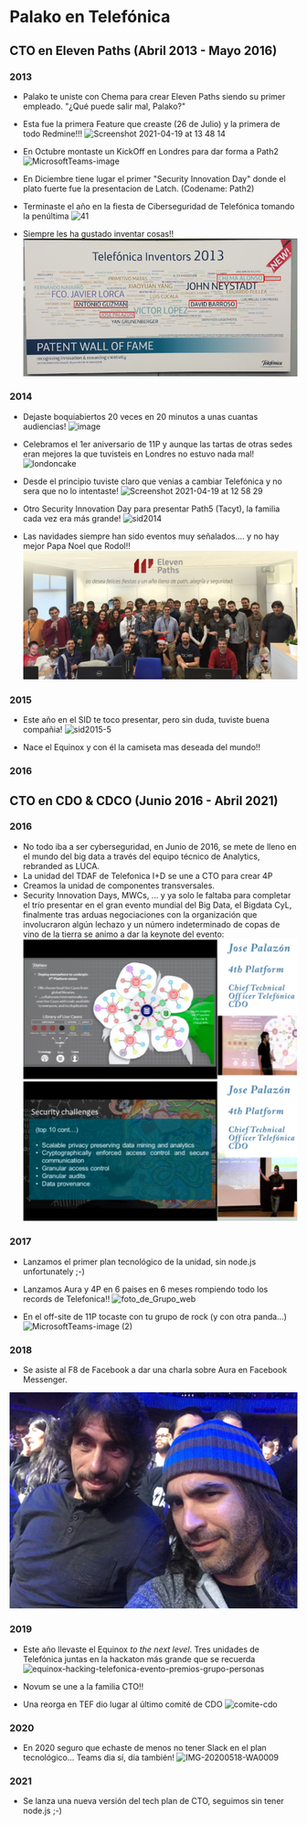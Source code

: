 # Palako en Telefónica
## CTO en Eleven Paths (Abril 2013 - Mayo 2016)
### 2013
* Palako te uniste con Chema para crear Eleven Paths siendo su primer empleado. "¿Qué puede salir mal, Palako?" 

* Esta fue la primera Feature que creaste (26 de Julio) y la primera de todo Redmine!!!
![Screenshot 2021-04-19 at 13 48 14](https://user-images.githubusercontent.com/481391/115231637-147cae80-a116-11eb-89f3-282f5267129e.png)


* En Octubre montaste un KickOff en Londres para dar forma a Path2
![MicrosoftTeams-image](https://user-images.githubusercontent.com/481391/115219215-94e7e300-a107-11eb-99b7-c245bbeda104.jpeg)

* En Diciembre tiene lugar el primer "Security Innovation Day" donde el plato fuerte fue la presentacion de Latch. (Codename: Path2)
* Terminaste el año en la fiesta de Ciberseguridad de Telefónica tomando la penúltima
![41](https://user-images.githubusercontent.com/481391/115162868-40604b80-a0a6-11eb-82fe-1fa0d51c1f91.jpg)

* Siempre les ha gustado inventar cosas!!
![image](/images/patents%20hall%20of%20fame%202013%20Telefonica.png)

### 2014
* Dejaste boquiabiertos 20 veces en 20 minutos a unas cuantas audiencias!
![image](https://user-images.githubusercontent.com/481391/115162708-41dd4400-a0a5-11eb-94c8-8926430d36a2.png)

* Celebramos el 1er aniversario de 11P y aunque las tartas de otras sedes eran mejores la que tuvisteis en Londres no estuvo nada mal!
![londoncake](https://user-images.githubusercontent.com/481391/115163148-bdd88b80-a0a7-11eb-92d7-14b7a6229b68.jpg)

* Desde el principio tuviste claro que venias a cambiar Telefónica y no sera que no lo intentaste!
![Screenshot 2021-04-19 at 12 58 29](https://user-images.githubusercontent.com/481391/115226693-d67c8c00-a10f-11eb-892d-9d91927b5973.png)

* Otro Security Innovation Day para presentar Path5 (Tacyt), la familia cada vez era más grande! 
![sid2014](https://user-images.githubusercontent.com/481391/115220400-ca410080-a108-11eb-82c4-f2173dc2a049.jpg)

* Las navidades siempre han sido eventos muy señalados.... y no hay mejor Papa Noel que Rodol!!
![Navidad](/images/20141219_foto_felicitacion_Navidad.jpg)


### 2015
* Este año en el SID te toco presentar, pero sin duda, tuviste buena compañia!
![sid2015-5](https://user-images.githubusercontent.com/481391/115162927-96cd8a00-a0a6-11eb-9003-8ef82fdd9c10.jpg)

* Nace el Equinox y con él la camiseta mas deseada del mundo!!
### 2016
## CTO en CDO & CDCO (Junio 2016 - Abril 2021)
### 2016
* No todo iba a ser cyberseguridad, en Junio de 2016, se mete de lleno en el mundo del big data a través del equipo técnico de Analytics, rebranded as LUCA.
* La unidad del TDAF de Telefonica I+D se une a CTO para crear 4P
* Creamos la unidad de componentes transversales.
* Security Innovation Days, MWCs, ... y ya solo le faltaba para completar el trío presentar en el gran evento mundial del Big Data, el Bigdata CyL, finalmente tras arduas negociaciones con la organización que involucraron algún lechazo y un número indeterminado de copas de vino de la tierra se animo a dar la keynote del evento:
![bigdtacyl1](images/20161193_BigDataCyL_Palako.png)
![bigdtacyl2](images/20161193_BigDataCyL_Palako_2.png)




### 2017
* Lanzamos el primer plan tecnológico de la unidad, sin node.js unfortunately ;-)
* Lanzamos Aura y 4P en 6 paises en 6 meses rompiendo todo los records de Telefonica!!
![foto_de_Grupo_web](https://user-images.githubusercontent.com/481391/115289545-fd0fe680-a152-11eb-8fde-47491e243e1f.jpg)

* En el off-site de 11P tocaste con tu grupo de rock (y con otra panda...)
![MicrosoftTeams-image (2)](https://user-images.githubusercontent.com/481391/115289685-24ff4a00-a153-11eb-89a3-e8008d06d73f.png)



### 2018
* Se asiste al F8 de Facebook a dar una charla sobre Aura en Facebook Messenger.  

![F8](/images/f8.png)
 
### 2019
* Este año llevaste el Equinox *to the next level*. Tres unidades de Telefónica juntas en la hackaton más grande que se recuerda
![equinox-hacking-telefonica-evento-premios-grupo-personas](https://user-images.githubusercontent.com/481391/115163325-ca111880-a0a8-11eb-9371-dbcae0e69a3b.jpg)

* Novum se une a la familia CTO!!

* Una reorga en TEF dio lugar al último comité de CDO
![comite-cdo](https://user-images.githubusercontent.com/481391/115163419-486dba80-a0a9-11eb-9292-376affefdfb7.jpg)



### 2020
* En 2020 seguro que echaste de menos no tener Slack en el plan tecnológico... Teams dia sí, día también!
![IMG-20200518-WA0009](https://user-images.githubusercontent.com/481391/115162835-01ca9100-a0a6-11eb-8504-2841244b39d0.jpeg)

### 2021
* Se lanza una nueva versión del tech plan de CTO, seguimos sin tener node.js ;-)
